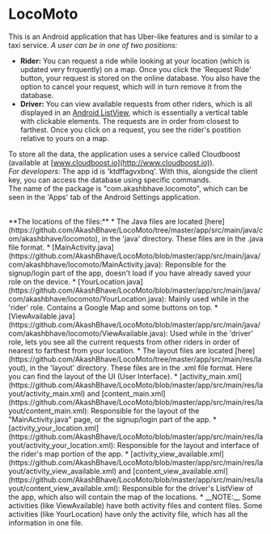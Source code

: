 # LocoMoto
This is an Android application that has Uber-like features and is similar to a taxi service. _A user can be in one of two positions:_
* __Rider:__ You can request a ride while looking at your location (which is updated very frrquently) on a map. Once you click the 'Request Ride' button, your request is stored on the online database. You also have the option to cancel your request, which will in turn remove it from the database.
* __Driver:__ You can view available requests from other riders, which is all displayed in an [Android ListView](http://developer.android.com/guide/topics/ui/layout/listview.html), which is essentially a vertical table with clickable elements. The requests are in order from closest to farthest. Once you click on a request, you see the rider's postition relative to yours on a map.

To store all the data, the application uses a service called Cloudboost (available at [www.cloudboost.io](http://www.cloudboost.io)).  
*For developers:* The app id is 'ktdffagvxbnq'. With this, alongside the client key, you can access the database using specific commands.
<br />
The name of the package is "com.akashbhave.locomoto", which can be seen in the 'Apps' tab of the Android Settings application. 

<br />
**The locations of the files:** 
* The Java files are located [here](https://github.com/AkashBhave/LocoMoto/tree/master/app/src/main/java/com/akashbhave/locomoto), in the 'java' directory. These files are in the .java file format. 
  * [MainActivity.java](https://github.com/AkashBhave/LocoMoto/blob/master/app/src/main/java/com/akashbhave/locomoto/MainActivity.java): Reponsible for the signup/login part of the app, doesn't load if you have already saved your role on the device.
  * [YourLocation.java](https://github.com/AkashBhave/LocoMoto/blob/master/app/src/main/java/com/akashbhave/locomoto/YourLocation.java): Mainly used while in the 'rider' role. Contains a Google Map and some buttons on top.
  * [ViewAvailable.java](https://github.com/AkashBhave/LocoMoto/blob/master/app/src/main/java/com/akashbhave/locomoto/ViewAvailable.java): Used while in the 'driver' role, lets you see all the current requests from other riders in order of nearest to farthest from your location.
* The layout files are located [here](https://github.com/AkashBhave/LocoMoto/tree/master/app/src/main/res/layout), in the 'layout' directory. These files are in the .xml file format. Here you can find the layout of the UI (User Interface).
  * [activity_main.xml](https://github.com/AkashBhave/LocoMoto/blob/master/app/src/main/res/layout/activity_main.xml) and [content_main.xml](https://github.com/AkashBhave/LocoMoto/blob/master/app/src/main/res/layout/content_main.xml): Responsible for the layout of the "MainActivity.java" page, or the signup/login part of the app.
  * [activity_your_location.xml](https://github.com/AkashBhave/LocoMoto/blob/master/app/src/main/res/layout/activity_your_location.xml): Responsible for the layout and interface of the rider's map portion of the app.
  * [activity_view_available.xml](https://github.com/AkashBhave/LocoMoto/blob/master/app/src/main/res/layout/activity_view_available.xml) and [content_view_available.xml](https://github.com/AkashBhave/LocoMoto/blob/master/app/src/main/res/layout/content_view_available.xml): Responsible for the driver's ListView of the app, which also will contain the map of the locations.
  * __NOTE:__ Some activities (like ViewAvailable) have both activity files and content files. Some activities (like YourLocation) have only the activity file, which has all the information in one file.
